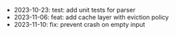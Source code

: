 - 2023-10-23: test: add unit tests for parser
- 2023-11-06: feat: add cache layer with eviction policy
- 2023-11-10: fix: prevent crash on empty input
